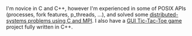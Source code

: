  I'm novice in C and C++, however I'm experienced in some of POSIX APIs (processes, fork features, p_threads, ...), and solved some [distributed-systems problems using C and MPI](https://github.com/0xaryan/mpich-playground). I also have a [GUI Tic-Tac-Toe game](https://github.com/0xaryan/doozGame) project fully written in C++.
